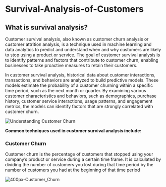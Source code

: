 # Survival-Analysis-of-Customers
<h2>What is survival analysis?</h2>
<p>Customer survival analysis, also known as customer churn analysis or customer attrition analysis, is a technique used in machine learning and data analytics to predict and understand when and why customers are likely to stop using a product or service. The goal of customer survival analysis is to identify patterns and factors that contribute to customer churn, enabling businesses to take proactive measures to retain their customers.</p>

<p>In customer survival analysis, historical data about customer interactions, transactions, and behaviors are analyzed to build predictive models. These models estimate the probability of a customer churning within a specific time period, such as the next month or quarter. By examining various customer characteristics and behaviors, such as demographics, purchase history, customer service interactions, usage patterns, and engagement metrics, the models can identify factors that are strongly correlated with customer churn.</p>


![Understanding Customer Churn](https://github.com/mohansharma077/Survival-Analysis-of-Customers/assets/104629829/8a03338b-c64c-40f8-bcdb-4f7dd1abac48)



**Common techniques used in customer survival analysis include:**

<h3>Customer Churn </h3> 
<p>Customer churn is the percentage of customers that stopped using your company’s product or service during a certain time frame. It is calculated by dividing the number of customers you lost during that time period by the number of customers you had at the beginning of that time period</p>

![400px-Customer_Churn](https://github.com/mohansharma077/Survival-Analysis-of-Customers/assets/104629829/992c2cbd-7dc0-4ec4-bc45-6abd8ff2f9ad)


